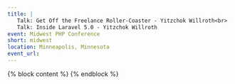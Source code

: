 ```yaml
---
title: |
   Talk: Get Off the Freelance Roller-Coaster - Yitzchok Willroth<br>
   Talk: Inside Laravel 5.0 - Yitzchok Willroth
event: Midwest PHP Conference
short: midwest
location: Minneapolis, Minnesota
event_url: 
---
```

{% block content %}
{% endblock %}